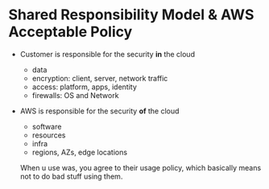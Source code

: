 # Shared Responsibility Model & AWS Acceptable Policy

- Customer is responsible for the security **in** the cloud
  - data
  - encryption: client, server, network traffic
  - access: platform, apps, identity
  - firewalls: OS and Network
- AWS is responsible for the security **of** the cloud
  - software
  - resources
  - infra
  - regions, AZs, edge locations

  When u use was, you agree to their usage policy, which basically means not to do bad stuff using them.
